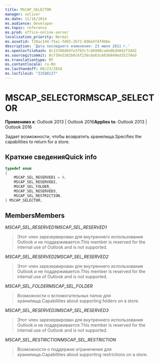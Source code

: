 ```yaml
---
title: MSCAP_SELECTOR
manager: soliver
ms.date: 11/16/2014
ms.audience: Developer
ms.topic: reference
ms.prod: office-online-server
localization_priority: Normal
ms.assetid: f28ac144-f5ac-fd83-2b72-8d6e5fd74b6e
description: 'Дата последнего изменения: 23 июля 2011 г.'
ms.openlocfilehash: 8c23788d64fe3703c7c46998cade0bd40d2f3dd2
ms.sourcegitcommit: 0cf39e5382b8c6f236c8a63c6036849ed3527ded
ms.translationtype: MT
ms.contentlocale: ru-RU
ms.lasthandoff: 08/23/2018
ms.locfileid: "22588127"
---
```

# <a name="mscapselector"></a><span data-ttu-id="7b582-103">MSCAP_SELECTOR</span><span class="sxs-lookup"><span data-stu-id="7b582-103">MSCAP_SELECTOR</span></span>

  
  
<span data-ttu-id="7b582-104">**Применимо к**: Outlook 2013 | Outlook 2016</span><span class="sxs-lookup"><span data-stu-id="7b582-104">**Applies to**: Outlook 2013 | Outlook 2016</span></span> 
  
<span data-ttu-id="7b582-105">Задает возможности, чтобы возвратить хранилища.</span><span class="sxs-lookup"><span data-stu-id="7b582-105">Specifies the capabilities to return for a store.</span></span>
  
## <a name="quick-info"></a><span data-ttu-id="7b582-106">Краткие сведения</span><span class="sxs-lookup"><span data-stu-id="7b582-106">Quick info</span></span>

```cpp
typedef enum 
{ 
    MSCAP_SEL_RESERVED1 = 0, 
    MSCAP_SEL_RESERVED2, 
    MSCAP_SEL_FOLDER, 
    MSCAP_SEL_RESERVED3, 
    MSCAP_SEL_RESTRICTION, 
} MSCAP_SELECTOR;
```

## <a name="members"></a><span data-ttu-id="7b582-107">Members</span><span class="sxs-lookup"><span data-stu-id="7b582-107">Members</span></span>

 <span data-ttu-id="7b582-108">*MSCAP_SEL_RESERVED1*</span><span class="sxs-lookup"><span data-stu-id="7b582-108">*MSCAP_SEL_RESERVED1*</span></span> 
  
> <span data-ttu-id="7b582-109">Этот член зарезервирован для внутреннего использования Outlook и не поддерживается.</span><span class="sxs-lookup"><span data-stu-id="7b582-109">This member is reserved for the internal use of Outlook and is not supported.</span></span> 
    
 <span data-ttu-id="7b582-110">*MSCAP_SEL_RESERVED2*</span><span class="sxs-lookup"><span data-stu-id="7b582-110">*MSCAP_SEL_RESERVED2*</span></span> 
  
> <span data-ttu-id="7b582-111">Этот член зарезервирован для внутреннего использования Outlook и не поддерживается.</span><span class="sxs-lookup"><span data-stu-id="7b582-111">This member is reserved for the internal use of Outlook and is not supported.</span></span> 
    
 <span data-ttu-id="7b582-112">*MSCAP_SEL_FOLDER*</span><span class="sxs-lookup"><span data-stu-id="7b582-112">*MSCAP_SEL_FOLDER*</span></span> 
  
> <span data-ttu-id="7b582-113">Возможности о вспомогательных папок для хранилища.</span><span class="sxs-lookup"><span data-stu-id="7b582-113">Capabilities about supporting folders on a store.</span></span>
    
 <span data-ttu-id="7b582-114">*MSCAP_SEL_RESERVED3*</span><span class="sxs-lookup"><span data-stu-id="7b582-114">*MSCAP_SEL_RESERVED3*</span></span> 
  
> <span data-ttu-id="7b582-115">Этот член зарезервирован для внутреннего использования Outlook и не поддерживается.</span><span class="sxs-lookup"><span data-stu-id="7b582-115">This member is reserved for the internal use of Outlook and is not supported.</span></span> 
    
 <span data-ttu-id="7b582-116">*MSCAP_SEL_RESTRICTION*</span><span class="sxs-lookup"><span data-stu-id="7b582-116">*MSCAP_SEL_RESTRICTION*</span></span> 
  
> <span data-ttu-id="7b582-117">Возможности о поддержке ограничения для хранилища.</span><span class="sxs-lookup"><span data-stu-id="7b582-117">Capabilities about supporting restrictions on a store.</span></span>
    

